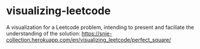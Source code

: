# visualizing-leetcode

A visualization for a Leetcode problem, intending to present and faciliate the understanding of the solution: https://snie-collection.herokuapp.com/en/visualizing_leetcode/perfect_square/
